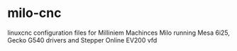 # milo-cnc
linuxcnc configuration files for Milliniem Machinces Milo running Mesa 6i25, Gecko G540 drivers and Stepper Online EV200 vfd
